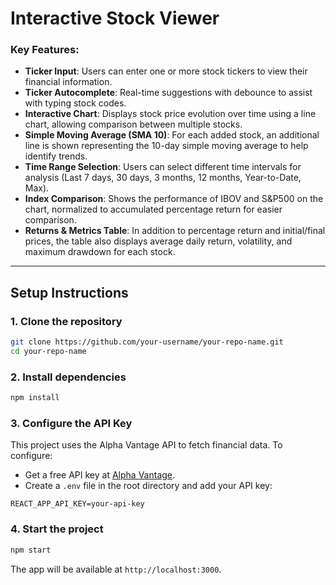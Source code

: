 
# Interactive Stock Viewer

### Key Features:

* **Ticker Input**: Users can enter one or more stock tickers to view their financial information.
* **Ticker Autocomplete**: Real-time suggestions with debounce to assist with typing stock codes.
* **Interactive Chart**: Displays stock price evolution over time using a line chart, allowing comparison between multiple stocks.
* **Simple Moving Average (SMA 10)**: For each added stock, an additional line is shown representing the 10-day simple moving average to help identify trends.
* **Time Range Selection**: Users can select different time intervals for analysis (Last 7 days, 30 days, 3 months, 12 months, Year-to-Date, Max).
* **Index Comparison**: Shows the performance of IBOV and S\&P500 on the chart, normalized to accumulated percentage return for easier comparison.
* **Returns & Metrics Table**: In addition to percentage return and initial/final prices, the table also displays average daily return, volatility, and maximum drawdown for each stock.

---

## Setup Instructions

### 1. Clone the repository

```bash
git clone https://github.com/your-username/your-repo-name.git
cd your-repo-name
```

### 2. Install dependencies

```bash
npm install
```

### 3. Configure the API Key

This project uses the Alpha Vantage API to fetch financial data. To configure:

* Get a free API key at [Alpha Vantage](https://www.alphavantage.co/support/#api-key).
* Create a `.env` file in the root directory and add your API key:

```env
REACT_APP_API_KEY=your-api-key
```

### 4. Start the project

```bash
npm start
```

The app will be available at `http://localhost:3000`.


